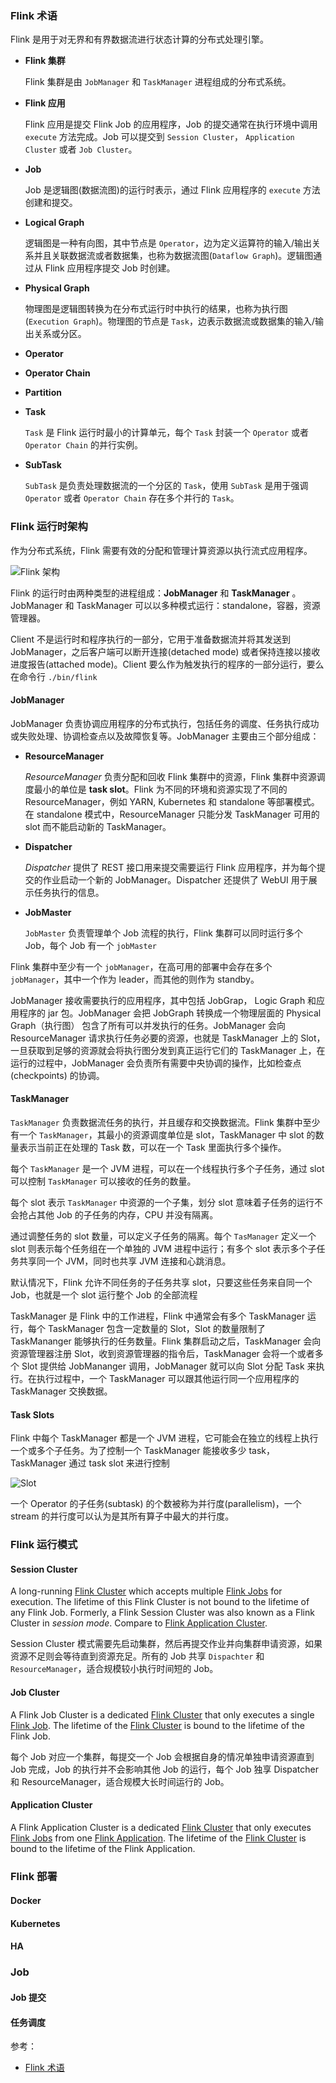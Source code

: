 ### Flink 术语

Flink 是用于对无界和有界数据流进行状态计算的分布式处理引擎。

- **Flink 集群**

  Flink 集群是由 `JobManager` 和 `TaskManager` 进程组成的分布式系统。

- **Flink 应用**

  Flink 应用是提交 Flink Job 的应用程序，Job 的提交通常在执行环境中调用 `execute` 方法完成。Job 可以提交到 `Session Cluster`， `Application Cluster` 或者 `Job Cluster`。

- **Job**

  Job 是逻辑图(数据流图)的运行时表示，通过 Flink 应用程序的 `execute` 方法创建和提交。

- **Logical Graph**

  逻辑图是一种有向图，其中节点是 `Operator`，边为定义运算符的输入/输出关系并且关联数据流或者数据集，也称为数据流图(`Dataflow Graph`)。逻辑图通过从 Flink 应用程序提交 Job 时创建。

- **Physical Graph**

  物理图是逻辑图转换为在分布式运行时中执行的结果，也称为执行图(`Execution Graph`)。物理图的节点是 `Task`，边表示数据流或数据集的输入/输出关系或分区。

- **Operator**

- **Operator Chain**

- **Partition**

- **Task**

  `Task` 是 Flink 运行时最小的计算单元，每个 `Task` 封装一个 `Operator` 或者 `Operator Chain` 的并行实例。

- **SubTask**

  `SubTask` 是负责处理数据流的一个分区的 `Task`，使用 `SubTask` 是用于强调 `Operator` 或者 `Operator Chain` 存在多个并行的 `Task`。

### Flink 运行时架构

作为分布式系统，Flink 需要有效的分配和管理计算资源以执行流式应用程序。

![Flink 架构](../asset/arch.png)

Flink 的运行时由两种类型的进程组成：**JobManager** 和 **TaskManager** 。JobManager 和 TaskManager 可以以多种模式运行：standalone，容器，资源管理器。

Client 不是运行时和程序执行的一部分，它用于准备数据流并将其发送到 JobManager，之后客户端可以断开连接(detached mode) 或者保持连接以接收进度报告(attached mode)。Client 要么作为触发执行的程序的一部分运行，要么在命令行 `./bin/flink`

#### JobManager

JobManager 负责协调应用程序的分布式执行，包括任务的调度、任务执行成功或失败处理、协调检查点以及故障恢复等。JobManager 主要由三个部分组成：

- **ResourceManager** 

  *ResourceManager* 负责分配和回收 Flink 集群中的资源，Flink 集群中资源调度最小的单位是 **task slot**。Flink 为不同的环境和资源实现了不同的 ResourceManager，例如 YARN, Kubernetes 和 standalone 等部署模式。在 standalone 模式中，ResourceManager 只能分发 TaskManager 可用的 slot 而不能启动新的 TaskManager。

- **Dispatcher**

  *Dispatcher* 提供了 REST 接口用来提交需要运行 Flink 应用程序，并为每个提交的作业启动一个新的 JobManager。Dispatcher 还提供了 WebUI 用于展示任务执行的信息。

- **JobMaster**

  `JobMaster` 负责管理单个 Job 流程的执行，Flink 集群可以同时运行多个 Job，每个 Job 有一个 `jobMaster`

Flink 集群中至少有一个 `jobManager`，在高可用的部署中会存在多个 `jobManager`，其中一个作为 leader，而其他的则作为 standby。



JobManager 接收需要执行的应用程序，其中包括 JobGrap， Logic Graph 和应用程序的 jar 包。JobManager 会把 JobGraph 转换成一个物理层面的 Physical Graph（执行图） 包含了所有可以并发执行的任务。JobManager 会向 ResourceManager 请求执行任务必要的资源，也就是 TaskManager 上的 Slot，一旦获取到足够的资源就会将执行图分发到真正运行它们的 TaskManager 上，在运行的过程中，JobManager 会负责所有需要中央协调的操作，比如检查点(checkpoints) 的协调。

#### TaskManager

`TaskManager` 负责数据流任务的执行，并且缓存和交换数据流。Flink 集群中至少有一个 `TaskManager`，其最小的资源调度单位是 slot，TaskManager 中 slot 的数量表示当前正在处理的 Task 数，可以在一个 Task 里面执行多个操作。

每个 `TaskManager` 是一个 JVM 进程，可以在一个线程执行多个子任务，通过 slot 可以控制 `TaskManager` 可以接收的任务的数量。

每个 slot 表示 `TaskManager` 中资源的一个子集，划分 slot 意味着子任务的运行不会抢占其他 Job 的子任务的内存，CPU 并没有隔离。

通过调整任务的 slot 数量，可以定义子任务的隔离。每个 `TasManager` 定义一个 slot 则表示每个任务组在一个单独的 JVM 进程中运行；有多个 slot 表示多个子任务共享同一个 JVM，同时也共享 JVM 连接和心跳消息。

默认情况下，Flink 允许不同任务的子任务共享 slot，只要这些任务来自同一个 Job，也就是一个 slot 运行整个 Job 的全部流程





TaskManager 是 Flink 中的工作进程，Flink 中通常会有多个 TaskManager 运行，每个 TaskManager 包含一定数量的 Slot，Slot 的数量限制了 TaskMananger 能够执行的任务数量。Flink 集群启动之后，TaskManager 会向资源管理器注册 Slot，收到资源管理器的指令后，TaskManager 会将一个或者多个 Slot 提供给 JobMananger 调用，JobManager 就可以向 Slot 分配 Task 来执行。在执行过程中，一个 TaskManager 可以跟其他运行同一个应用程序的 TaskManager 交换数据。

#### Task Slots

Flink 中每个 TaskManager 都是一个 JVM 进程，它可能会在独立的线程上执行一个或多个子任务。为了控制一个 TaskManager 能接收多少 task，TaskManager 通过 task slot 来进行控制



![Slot](../asset/slot.png)

一个 Operator 的子任务(subtask) 的个数被称为并行度(parallelism)，一个 stream 的并行度可以认为是其所有算子中最大的并行度。

### Flink 运行模式

#### Session Cluster

A long-running [Flink Cluster](https://ci.apache.org/projects/flink/flink-docs-release-1.11/concepts/glossary.html#flink-cluster) which accepts multiple [Flink Jobs](https://ci.apache.org/projects/flink/flink-docs-release-1.11/concepts/glossary.html#flink-job) for execution. The lifetime of this Flink Cluster is not bound to the lifetime of any Flink Job. Formerly, a Flink Session Cluster was also known as a Flink Cluster in *session mode*. Compare to [Flink Application Cluster](https://ci.apache.org/projects/flink/flink-docs-release-1.11/concepts/glossary.html#flink-application-cluster).



Session Cluster 模式需要先启动集群，然后再提交作业并向集群申请资源，如果资源不足则会等待直到资源充足。所有的 Job 共享 `Dispachter` 和 `ResourceManager`，适合规模较小执行时间短的 Job。

#### Job Cluster

A Flink Job Cluster is a dedicated [Flink Cluster](https://ci.apache.org/projects/flink/flink-docs-release-1.11/concepts/glossary.html#flink-cluster) that only executes a single [Flink Job](https://ci.apache.org/projects/flink/flink-docs-release-1.11/concepts/glossary.html#flink-job). The lifetime of the [Flink Cluster](https://ci.apache.org/projects/flink/flink-docs-release-1.11/concepts/glossary.html#flink-cluster) is bound to the lifetime of the Flink Job.



每个 Job 对应一个集群，每提交一个 Job 会根据自身的情况单独申请资源直到 Job 完成，Job 的执行并不会影响其他 Job 的运行，每个 Job 独享 Dispatcher 和 ResourceManager，适合规模大长时间运行的 Job。

#### Application Cluster

A Flink Application Cluster is a dedicated [Flink Cluster](https://ci.apache.org/projects/flink/flink-docs-release-1.11/concepts/glossary.html#flink-cluster) that only executes [Flink Jobs](https://ci.apache.org/projects/flink/flink-docs-release-1.11/concepts/glossary.html#flink-job) from one [Flink Application](https://ci.apache.org/projects/flink/flink-docs-release-1.11/concepts/glossary.html#flink-application). The lifetime of the [Flink Cluster](https://ci.apache.org/projects/flink/flink-docs-release-1.11/concepts/glossary.html#flink-cluster) is bound to the lifetime of the Flink Application.



### Flink 部署

#### Docker

#### Kubernetes

#### HA

### Job

#### Job 提交

#### 任务调度





参考：

- [Flink 术语](https://ci.apache.org/projects/flink/flink-docs-release-1.11/concepts/glossary.html#flink-session-cluster)

